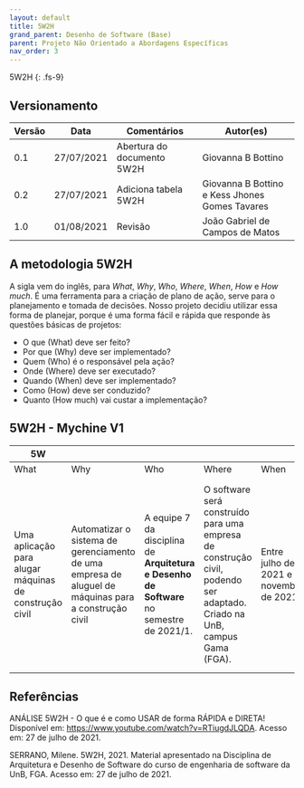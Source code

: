 ```yaml
---
layout: default
title: 5W2H
grand_parent: Desenho de Software (Base)
parent: Projeto Não Orientado a Abordagens Específicas
nav_order: 3
---
```


5W2H
{: .fs-9}

## Versionamento

|Versão | Data | Comentários | Autor(es) |
|-------|------|-------------|-----------|
|0.1|27/07/2021| Abertura do documento 5W2H| Giovanna B Bottino|
|0.2|27/07/2021| Adiciona tabela 5W2H | Giovanna B Bottino e Kess Jhones Gomes Tavares|
|1.0|01/08/2021| Revisão | João Gabriel de Campos de Matos|

## A metodologia 5W2H

A sigla vem do inglês, para _What_, _Why_, _Who_, _Where_, _When_, _How_ e _How much_. É uma ferramenta para a criação de plano de ação, serve para o planejamento e tomada de decisões. Nosso projeto decidiu utilizar essa forma de planejar, porque é uma forma fácil e rápida que responde às questões básicas de projetos: 

- O que (What) deve ser feito?
- Por que (Why) deve ser implementado?
- Quem (Who) é o responsável pela ação?
- Onde (Where) deve ser executado?
- Quando (When) deve ser implementado?
- Como (How) deve ser conduzido?
- Quanto (How much) vai custar a implementação?

## 5W2H - Mychine V1

| 5W |  | |  |  | 2H |  |
|-------|------|------|------|------|------|------|
| What | Why | Who | Where | When | How | How Much |
| Uma aplicação para alugar máquinas de construção civil | Automatizar o sistema de gerenciamento de uma empresa de aluguel de máquinas para a construção civil | A equipe 7 da disciplina de **Arquitetura e Desenho de Software** no semestre de 2021/1. | O software será construído para uma empresa de construção civil, podendo ser adaptado. Criado na UnB, campus Gama (FGA). | Entre julho de 2021 e novembro de 2021  | Uma solução web responsiva disponível para diversas plataformas. Utilizando Node Js e o framework React Js. Iremos utilizar metodologia SCRUM para a gerenciamento e planejamento do projeto. | Em base de estimativa de trabalhadores dos estudantes, internet, energia elétrica e hospedagem do site |

## Referências

ANÁLISE 5W2H - O que é e como USAR de forma RÁPIDA e DIRETA! Disponível em: https://www.youtube.com/watch?v=RTiugdJLQDA. Acesso em: 27 de julho de 2021.

SERRANO, Milene. 5W2H, 2021. Material apresentado na Disciplina de Arquitetura e Desenho de Software do curso de engenharia de software da UnB, FGA. Acesso em: 27 de julho de 2021.


